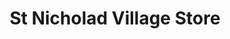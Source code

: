 ---
title: "St Nicholad Village Store"
url: /deeping-st-nicholas/st-nicholad-village-store/
shop: convenience
---